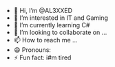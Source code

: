 - 👋 Hi, I’m @AL3XXED
- 👀 I’m interested in IT and Gaming
- 🌱 I’m currently learning C#
- 💞️ I’m looking to collaborate on ...
- 📫 How to reach me ...
- 😄 Pronouns: 
- ⚡ Fun fact: i#m tired

<!---
AL3XXED/AL3XXED is a ✨ special ✨ repository because its `README.md` (this file) appears on your GitHub profile.
You can click the Preview link to take a look at your changes.
--->
